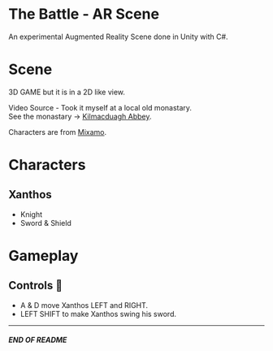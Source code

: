 # The Battle - AR Scene
An experimental Augmented Reality Scene done in Unity with C#.

# Scene
3D GAME but it is in a 2D like view.

Video Source - Took it myself at a local old monastary. <br>
See the monastary -> [Kilmacduagh Abbey](http://monastic.ie/history/kilmacduagh/).

Characters are from [Mixamo](https://www.mixamo.com/#/).

# Characters
## Xanthos
- Knight
- Sword & Shield

# Gameplay
## Controls :running:
* A & D move Xanthos LEFT and RIGHT.
* LEFT SHIFT to make Xanthos swing his sword.

***
##### END OF README